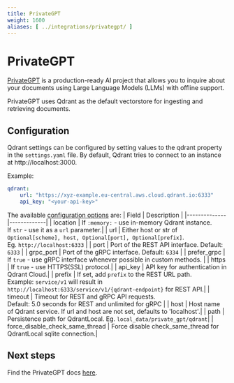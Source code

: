 ```yaml
---
title: PrivateGPT
weight: 1600
aliases: [ ../integrations/privategpt/ ]
---
```


# PrivateGPT

[PrivateGPT](https://docs.privategpt.dev/) is a production-ready AI project that allows you to inquire about your documents using Large Language Models (LLMs) with offline support.

PrivateGPT uses Qdrant as the default vectorstore for ingesting and retrieving documents.

## Configuration

Qdrant settings can be configured by setting values to the qdrant property in the `settings.yaml` file. By default, Qdrant tries to connect to an instance at http://localhost:3000.

Example: 
```yaml
qdrant:
    url: "https://xyz-example.eu-central.aws.cloud.qdrant.io:6333"
    api_key: "<your-api-key>"
```

The available [configuration options](https://docs.privategpt.dev/manual/storage/vector-stores#qdrant-configuration) are:
| Field        | Description |
|--------------|-------------|
| location     | If `:memory:` - use in-memory Qdrant instance.<br>If `str` - use it as a `url` parameter.|
| url          | Either host or str of `Optional[scheme], host, Optional[port], Optional[prefix]`.<br> Eg. `http://localhost:6333` |
| port         | Port of the REST API interface. Default: `6333` |
| grpc_port    | Port of the gRPC interface. Default: `6334` |
| prefer_grpc  | If `true` - use gRPC interface whenever possible in custom methods. |
| https        | If `true` - use HTTPS(SSL) protocol.|
| api_key      | API key for authentication in Qdrant Cloud.|
| prefix       | If set, add `prefix` to the REST URL path.<br>Example: `service/v1` will result in `http://localhost:6333/service/v1/{qdrant-endpoint}` for REST API.|
| timeout      | Timeout for REST and gRPC API requests.<br>Default: 5.0 seconds for REST and unlimited for gRPC |
| host         | Host name of Qdrant service. If url and host are not set, defaults to 'localhost'.|
| path         | Persistence path for QdrantLocal. Eg. `local_data/private_gpt/qdrant`|
| force_disable_check_same_thread         | Force disable check_same_thread for QdrantLocal sqlite connection.|

## Next steps

Find the PrivateGPT docs [here](https://docs.privategpt.dev/).
